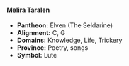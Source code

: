 #### Melira Taralen
- **Pantheon:** Elven (The Seldarine)
- **Alignment:** C, G
- **Domains:** Knowledge, Life, Trickery
- **Province:** Poetry, songs
- **Symbol:** Lute